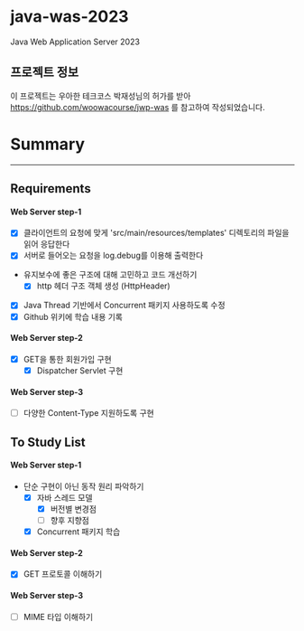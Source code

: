 # java-was-2023

Java Web Application Server 2023

## 프로젝트 정보

이 프로젝트는 우아한 테크코스 박재성님의 허가를 받아 https://github.com/woowacourse/jwp-was
를 참고하여 작성되었습니다.

# Summary

---


## Requirements
#### Web Server step-1
- [x] 클라이언트의 요청에 맞게 'src/main/resources/templates' 디렉토리의 파일을 읽어 응답한다
- [x] 서버로 들어오는 요청을 log.debug를 이용해 출력한다
- 유지보수에 좋은 구조에 대해 고민하고 코드 개선하기
  - [x] http 헤더 구조 객체 생성 (HttpHeader)
- [x] Java Thread 기반에서 Concurrent 패키지 사용하도록 수정
- [x] Github 위키에 학습 내용 기록
#### Web Server step-2
- [x] GET을 통한 회원가입 구현
  - [x] Dispatcher Servlet 구현
#### Web Server step-3
- [ ] 다양한 Content-Type 지원하도록 구현

## To Study List
#### Web Server step-1
- 단순 구현이 아닌 동작 원리 파악하기
  - [x] 자바 스레드 모델 
    - [x] 버전별 변경점
    - [ ] 향후 지향점
  - [x] Concurrent 패키지 학습
#### Web Server step-2
- [x] GET 프로토콜 이해하기
#### Web Server step-3
- [ ] MIME 타입 이해하기
